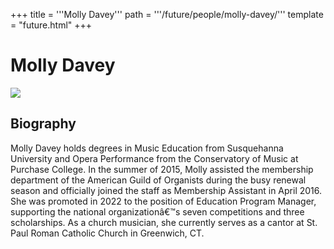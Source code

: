 +++
title = '''Molly Davey'''
path = '''/future/people/molly-davey/'''
template = "future.html"
+++

<h1>Molly Davey</h1>

<img class="speaker-photo" src="https://custom.cvent.com/C3A4539B19F74ABCB6FCE437F6BC0A74/files/event/910aaf2914d44586a56fbd0b3b2c31c0/6b2542eaeb33441f92b850892c0c6596.jpg">
<h2>Biography</h2>
<p>Molly Davey holds degrees in Music Education from Susquehanna University and Opera Performance from the Conservatory of Music at Purchase College.  In the summer of 2015, Molly assisted the membership department of the American Guild of Organists during the busy renewal season and officially joined the staff as Membership Assistant in April 2016.  She was promoted in 2022 to the position of Education Program Manager, supporting the national organizationâ€™s seven competitions and three scholarships. As a church musician, she currently serves as a cantor at St. Paul Roman Catholic Church in Greenwich, CT.</p>

